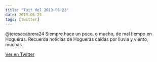 ```yaml
---
title: "Tuit del 2013-06-23"
date: 2013-06-23
tags: [twitter]
---
```


@teresacabrera24 Siempre hace un poco, o mucho, de mal tiempo en Hogueras. Recuerda noticias de Hogueras caídas por lluvia y viento, muchas



[Ver en Twitter](https://twitter.com/i/web/status/348750075821957120)
